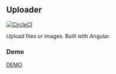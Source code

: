 ## Uploader

[![CircleCI](https://circleci.com/gh/yiqu/uploader/tree/master.svg?style=svg)](https://circleci.com/gh/yiqu/uploader/tree/master)

Upload files or images. Built with Angular.

### Demo
[DEMO](yiqu.github.io/uploader)
